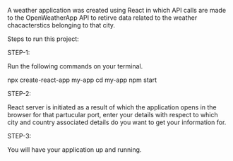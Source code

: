 
A weather application was created using React in which API calls are made to the OpenWeatherApp API to retirve data related to the weather chacacterstics belonging to that city.

Steps to run this project:

STEP-1:

Run the following commands on your terminal.

npx create-react-app my-app
cd my-app
npm start

STEP-2:

React server is initiated as a result of which the application opens in the browser for that partucular port, enter your details with respect to which city and country associated details do you want to get your information for.

STEP-3:

You will have your application up and running.
